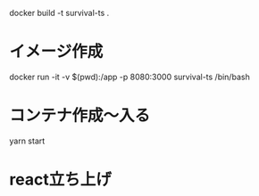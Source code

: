 docker build -t survival-ts .
# イメージ作成
docker run -it -v $(pwd):/app -p 8080:3000 survival-ts /bin/bash
# コンテナ作成〜入る
yarn start
# react立ち上げ